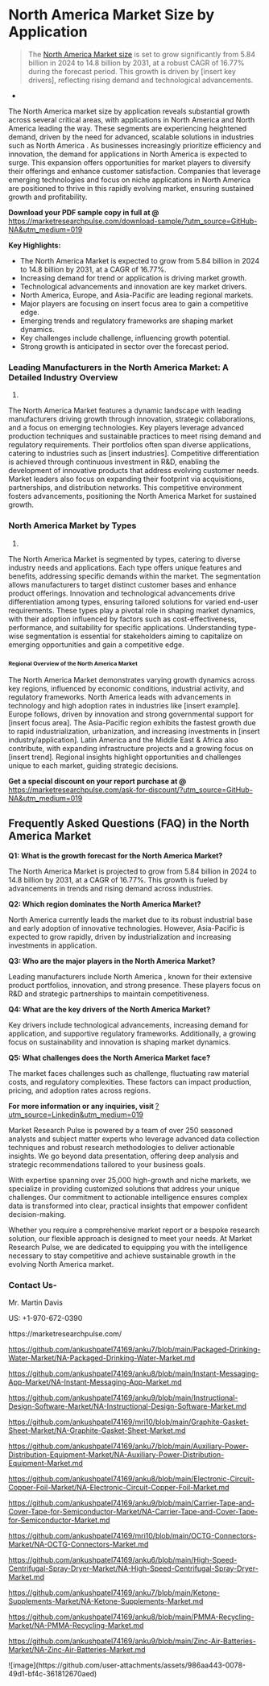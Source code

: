 <h1>North America  Market&nbsp;Size by Application</h1><blockquote><p>The <a href="https://marketresearchpulse.com/download-sample/?utm_source=GitHub-NA&amp;utm_medium=019">North America  Market size</a> is set to grow significantly from 5.84 billion in 2024 to 14.8 billion by 2031, at a robust CAGR of 16.77% during the forecast period. This growth is driven by [insert key drivers], reflecting rising demand and technological advancements.</p></blockquote><ul><li></li></ul><p>The North America  market size by application reveals substantial growth across several critical areas, with applications in North America  and North America  leading the way. These segments are experiencing heightened demand, driven by the need for advanced, scalable solutions in industries such as North America . As businesses increasingly prioritize efficiency and innovation, the demand for applications in North America  is expected to surge. This expansion offers opportunities for market players to diversify their offerings and enhance customer satisfaction. Companies that leverage emerging technologies and focus on niche applications in North America  are positioned to thrive in this rapidly evolving market, ensuring sustained growth and profitability.</p><p><strong>Download your PDF sample copy in full at @ </strong><a href="https://marketresearchpulse.com/download-sample/?utm_source=GitHub-NA&amp;utm_medium=019">https://marketresearchpulse.com/download-sample/?utm_source=GitHub-NA&amp;utm_medium=019</a></p><p><strong>Key Highlights: </strong></p><ul><li>The North America  Market is expected to grow from 5.84 billion in 2024 to 14.8 billion by 2031, at a CAGR of 16.77%.</li><li>Increasing demand for trend or application is driving market growth.</li><li>Technological advancements and innovation are key market drivers.</li><li>North America, Europe, and Asia-Pacific are leading regional markets.</li><li>Major players are focusing on insert focus area to gain a competitive edge.</li><li>Emerging trends and regulatory frameworks are shaping market dynamics.</li><li>Key challenges include challenge, influencing growth potential.</li><li>Strong growth is anticipated in sector over the forecast period.</li></ul><h3>Leading Manufacturers in the North America  Market: A Detailed Industry Overview</h3><ol><li></li></ol><div class="flex max-w-full flex-col flex-grow"><div class="min-h-8 text-message flex w-full flex-col items-end gap-2 whitespace-normal break-words [.text-message+&amp;]:mt-5" dir="auto" data-message-author-role="assistant" data-message-id="fd8432e4-4910-450d-b182-61b7bfb0a01f" data-message-model-slug="gpt-4o"><div class="flex w-full flex-col gap-1 empty:hidden first:pt-[3px]"><div class="markdown prose w-full break-words dark:prose-invert light"><p>The North America  Market features a dynamic landscape with leading manufacturers driving growth through innovation, strategic collaborations, and a focus on emerging technologies. Key players leverage advanced production techniques and sustainable practices to meet rising demand and regulatory requirements. Their portfolios often span diverse applications, catering to industries such as [insert industries]. Competitive differentiation is achieved through continuous investment in R&amp;D, enabling the development of innovative products that address evolving customer needs. Market leaders also focus on expanding their footprint via acquisitions, partnerships, and distribution networks. This competitive environment fosters advancements, positioning the North America  Market for sustained growth.</p></div></div></div></div><h3>North America  Market by Types</h3><ol><li></li></ol><div class="flex max-w-full flex-col flex-grow"><div class="min-h-8 text-message flex w-full flex-col items-end gap-2 whitespace-normal break-words [.text-message+&amp;]:mt-5" dir="auto" data-message-author-role="assistant" data-message-id="084470be-0bb7-4664-bddf-5156b4f41249" data-message-model-slug="gpt-4o-mini"><div class="flex w-full flex-col gap-1 empty:hidden first:pt-[3px]"><div class="markdown prose w-full break-words dark:prose-invert light"><p>The North America  Market is segmented by types, catering to diverse industry needs and applications. Each type offers unique features and benefits, addressing specific demands within the market. The segmentation allows manufacturers to target distinct customer bases and enhance product offerings. Innovation and technological advancements drive differentiation among types, ensuring tailored solutions for varied end-user requirements. These types play a pivotal role in shaping market dynamics, with their adoption influenced by factors such as cost-effectiveness, performance, and suitability for specific applications. Understanding type-wise segmentation is essential for stakeholders aiming to capitalize on emerging opportunities and gain a competitive edge.</p></div></div></div></div><h3><span style="font-size: 11px;">Regional Overview of the North America  Market</span></h3><div class="flex max-w-full flex-col flex-grow"><div class="min-h-8 text-message flex w-full flex-col items-end gap-2 whitespace-normal break-words [.text-message+&amp;]:mt-5" dir="auto" data-message-author-role="assistant" data-message-id="e9038762-ce64-4e30-91c9-9bd413514231" data-message-model-slug="gpt-4o-mini"><div class="flex w-full flex-col gap-1 empty:hidden first:pt-[3px]"><div class="markdown prose w-full break-words dark:prose-invert light"><p>The North America  Market demonstrates varying growth dynamics across key regions, influenced by economic conditions, industrial activity, and regulatory frameworks. North America leads with advancements in technology and high adoption rates in industries like [insert example]. Europe follows, driven by innovation and strong governmental support for [insert focus area]. The Asia-Pacific region exhibits the fastest growth due to rapid industrialization, urbanization, and increasing investments in [insert industry/application]. Latin America and the Middle East &amp; Africa also contribute, with expanding infrastructure projects and a growing focus on [insert trend]. Regional insights highlight opportunities and challenges unique to each market, guiding strategic decisions.</p></div></div></div></div><p><strong>Get a special discount on your report purchase at @ </strong><a href="https://marketresearchpulse.com/ask-for-discount/?utm_source=GitHub-NA&amp;utm_medium=019">https://marketresearchpulse.com/ask-for-discount/?utm_source=GitHub-NA&amp;utm_medium=019</a></p><h2>Frequently Asked Questions (FAQ) in the North America  Market</h2><p><strong>Q1: What is the growth forecast for the North America  Market?</strong></p><p>The North America  Market is projected to grow from 5.84 billion in 2024 to 14.8 billion by 2031, at a CAGR of 16.77%. This growth is fueled by advancements in trends and rising demand across industries.</p><p><strong>Q2: Which region dominates the North America  Market?</strong></p><p>North America currently leads the market due to its robust industrial base and early adoption of innovative technologies. However, Asia-Pacific is expected to grow rapidly, driven by industrialization and increasing investments in application.</p><p><strong>Q3: Who are the major players in the North America  Market?</strong></p><p>Leading manufacturers include North America , known for their extensive product portfolios, innovation, and strong presence. These players focus on R&amp;D and strategic partnerships to maintain competitiveness.</p><p><strong>Q4: What are the key drivers of the North America  Market?</strong></p><p>Key drivers include technological advancements, increasing demand for application, and supportive regulatory frameworks. Additionally, a growing focus on sustainability and innovation is shaping market dynamics.</p><p><strong>Q5: What challenges does the North America  Market face?</strong></p><p>The market faces challenges such as challenge, fluctuating raw material costs, and regulatory complexities. These factors can impact production, pricing, and adoption rates across regions.</p><p><strong>For more information or any inquiries, visit&nbsp;</strong><a href="?utm_source=Linkedin&utm_medium=019">?utm_source=Linkedin&utm_medium=019</a></p><p>Market Research Pulse is powered by a team of over 250 seasoned analysts and subject matter experts who leverage advanced data collection techniques and robust research methodologies to deliver actionable insights. We go beyond data presentation, offering deep analysis and strategic recommendations tailored to your business goals.</p><p>With expertise spanning over 25,000 high-growth and niche markets, we specialize in providing customized solutions that address your unique challenges. Our commitment to actionable intelligence ensures complex data is transformed into clear, practical insights that empower confident decision-making.</p><p>Whether you require a comprehensive market report or a bespoke research solution, our flexible approach is designed to meet your needs. At Market Research Pulse, we are dedicated to equipping you with the intelligence necessary to stay competitive and achieve sustainable growth in the evolving North America  market.</p><h3><strong>Contact Us-</strong></h3><p>Mr. Martin Davis</p><p>US: +1-970-672-0390</p><p>https://marketresearchpulse.com/</p><p><a href="https://github.com/ankushpatel74169/anku7/blob/main/Packaged-Drinking-Water-Market/NA-Packaged-Drinking-Water-Market.md">https://github.com/ankushpatel74169/anku7/blob/main/Packaged-Drinking-Water-Market/NA-Packaged-Drinking-Water-Market.md</a></p><p><a href="https://github.com/ankushpatel74169/anku8/blob/main/Instant-Messaging-App-Market/NA-Instant-Messaging-App-Market.md">https://github.com/ankushpatel74169/anku8/blob/main/Instant-Messaging-App-Market/NA-Instant-Messaging-App-Market.md</a></p><p><a href="https://github.com/ankushpatel74169/anku9/blob/main/Instructional-Design-Software-Market/NA-Instructional-Design-Software-Market.md">https://github.com/ankushpatel74169/anku9/blob/main/Instructional-Design-Software-Market/NA-Instructional-Design-Software-Market.md</a></p><p><a href="https://github.com/ankushpatel74169/mri10/blob/main/Graphite-Gasket-Sheet-Market/NA-Graphite-Gasket-Sheet-Market.md">https://github.com/ankushpatel74169/mri10/blob/main/Graphite-Gasket-Sheet-Market/NA-Graphite-Gasket-Sheet-Market.md</a></p><p><a href="https://github.com/ankushpatel74169/anku7/blob/main/Auxiliary-Power-Distribution-Equipment-Market/NA-Auxiliary-Power-Distribution-Equipment-Market.md">https://github.com/ankushpatel74169/anku7/blob/main/Auxiliary-Power-Distribution-Equipment-Market/NA-Auxiliary-Power-Distribution-Equipment-Market.md</a></p><p><a href="https://github.com/ankushpatel74169/anku8/blob/main/Electronic-Circuit-Copper-Foil-Market/NA-Electronic-Circuit-Copper-Foil-Market.md">https://github.com/ankushpatel74169/anku8/blob/main/Electronic-Circuit-Copper-Foil-Market/NA-Electronic-Circuit-Copper-Foil-Market.md</a></p><p><a href="https://github.com/ankushpatel74169/anku9/blob/main/Carrier-Tape-and-Cover-Tape-for-Semiconductor-Market/NA-Carrier-Tape-and-Cover-Tape-for-Semiconductor-Market.md">https://github.com/ankushpatel74169/anku9/blob/main/Carrier-Tape-and-Cover-Tape-for-Semiconductor-Market/NA-Carrier-Tape-and-Cover-Tape-for-Semiconductor-Market.md</a></p><p><a href="https://github.com/ankushpatel74169/mri10/blob/main/OCTG-Connectors-Market/NA-OCTG-Connectors-Market.md">https://github.com/ankushpatel74169/mri10/blob/main/OCTG-Connectors-Market/NA-OCTG-Connectors-Market.md</a></p><p><a href="https://github.com/ankushpatel74169/anku6/blob/main/High-Speed-Centrifugal-Spray-Dryer-Market/NA-High-Speed-Centrifugal-Spray-Dryer-Market.md">https://github.com/ankushpatel74169/anku6/blob/main/High-Speed-Centrifugal-Spray-Dryer-Market/NA-High-Speed-Centrifugal-Spray-Dryer-Market.md</a></p><p><a href="https://github.com/ankushpatel74169/anku7/blob/main/Ketone-Supplements-Market/NA-Ketone-Supplements-Market.md">https://github.com/ankushpatel74169/anku7/blob/main/Ketone-Supplements-Market/NA-Ketone-Supplements-Market.md</a></p><p><a href="https://github.com/ankushpatel74169/anku8/blob/main/PMMA-Recycling-Market/NA-PMMA-Recycling-Market.md">https://github.com/ankushpatel74169/anku8/blob/main/PMMA-Recycling-Market/NA-PMMA-Recycling-Market.md</a></p><p><a href="https://github.com/ankushpatel74169/anku9/blob/main/Zinc-Air-Batteries-Market/NA-Zinc-Air-Batteries-Market.md">https://github.com/ankushpatel74169/anku9/blob/main/Zinc-Air-Batteries-Market/NA-Zinc-Air-Batteries-Market.md</a></p>
![image](https://github.com/user-attachments/assets/986aa443-0078-49d1-bf4c-361812670aed)
